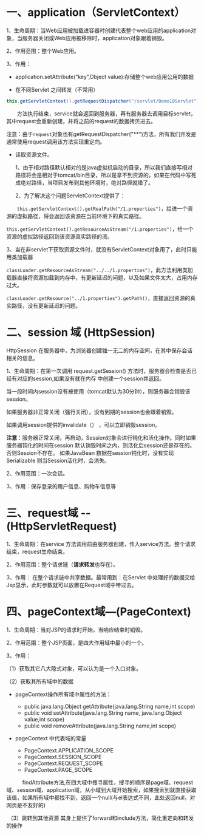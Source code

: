 # 一、application（ServletContext）

1、生命周期：当Web应用被加载进容器时创建代表整个web应用的application对象，当服务器关闭或Web应用被移除时，application对象跟着销毁。  

2、作用范围：整个Web应用。

3、作用：   

- application.setAttribute(“key”,Object value):存储整个web应用公用的数据

- 在不同Servlet 之间转发（不常用）    

```java
this.getServletContext().getRequestDispatcher("/servlet/Demo10Servlet").forward(request, response);   
```

　　方法执行结束，service就会返回到服务器，再有服务器去调用目标servlet，其中request会重新创建，并将之前的request的数据拷贝进去。      

注意：由于`request`对象也有getRequestDispatcher("**")方法，所有我们开发是通常使用request调用该方法实现重定向。

- 读取资源文件。

    1、由于相对路径默认相对的是java虚拟机启动的目录，所以我们直接写相对路径将会是相对于tomcat/bin目录，所以是拿不到资源的。如果在代码中写死成绝对路径，当项目发布到其他环境时，绝对路径就错了。    

    2、为了解决这个问题ServletContext提供了：

　　`this.getServletContext().getRealPath("/1.properties")`，给进一个资源的虚拟路径，将会返回该资源在当前环境下的真实路径。

​		`this.getServletContext().getResourceAsStream("/1.properties")`，给一个资源的虚拟路径返回到该资源真实路径的流。

​		3、当在非servlet下获取资源文件时，就没有ServletContext对象用了，此时只能用类加载器 

`classLoader.getResourceAsStream("../../1.properties")`，此方法利用类加载器直接将资源加载到内存中，有更新延迟的问题，以及如果文件太大，占用内存过大。     

`classLoader.getResource("../1.properties").getPath()`，直接返回资源的真实路径，没有更新延迟的问题。

# 二、session 域 (HttpSession)

HttpSession 在服务器中，为浏览器创建独一无二的内存空间，在其中保存会话相关的信息。  

1、生命周期：在第一次调用 request.getSession() 方法时，服务器会检查是否已经有对应的session,如果没有就在内存  中创建一个session并返回。   

当一段时间内session没有被使用（tomcat默认为30分钟），则服务器会销毁该session。   

如果服务器非正常关闭（强行关闭），没有到期的session也会跟着销毁。   

如果调用session提供的invalidate（） ，可以立即销毁session。   



**注意**：服务器正常关闭，再启动，Session对象会进行钝化和活化操作。同时如果服务器钝化的时间在session 默认销毁时间之内，则活化后session还是存在的。否则Session不存在。  如果JavaBean 数据在session钝化时，没有实现Serializable 则当Session活化时，会消失。

 

2、作用范围：一次会话。  

3、作用：保存登录的用户信息、购物车信息等

# 三、request域  --(HttpServletRequest)

1、生命周期：在service 方法调用前由服务器创建，传入service方法。整个请求结束，request生命结束。  

2、作用范围：整个请求链（**请求转发**也存在）。  

3、作用：  在整个请求链中共享数据。最常用到：在Servlet 中处理好的数据交给Jsp显示，此时参数就可以放置在Request域中带过去。

# 四、pageContext域—(PageContext)

1、生命周期：当对JSP的请求时开始，当响应结束时销毁。  

2、作用范围：整个JSP页面，是四大作用域中最小的一个。  

3、作用：   

 （1）获取其它八大隐式对象，可以认为是一个入口对象。   

 （2）获取其所有域中的数据      

- pageContext操作所有域中属性的方法：
    - public java.lang.Object getAttribute(java.lang.String name,int scope)      
    - public void setAttribute(java.lang.String name, java.lang.Object value,int scope)      
    - public void removeAttribute(java.lang.String name,int scope)            

- pageContext 中代表域的常量      
    - PageContext.APPLICATION_SCOPE      
    - PageContext.SESSION_SCOPE    
    - PageContext.REQUEST_SCOPE  
    - PageContext.PAGE_SCOPE            

　　　findAttribute方法,在四大域中搜寻属性，搜寻的顺序是page域、request域、session域、application域，从小域到大域开始搜索，如果搜索到就直接获取该值，如果所有域中都找不到，返回一个null(与el表达式不同，此处返回null，对网页是不友好的)         

​	（3）跳转到其他资源      其身上提供了forward和include方法，简化重定向和转发的操作